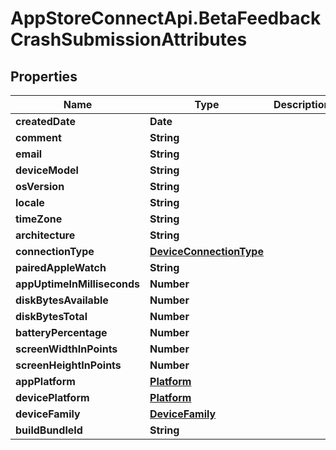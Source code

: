 # AppStoreConnectApi.BetaFeedbackCrashSubmissionAttributes

## Properties

Name | Type | Description | Notes
------------ | ------------- | ------------- | -------------
**createdDate** | **Date** |  | [optional] 
**comment** | **String** |  | [optional] 
**email** | **String** |  | [optional] 
**deviceModel** | **String** |  | [optional] 
**osVersion** | **String** |  | [optional] 
**locale** | **String** |  | [optional] 
**timeZone** | **String** |  | [optional] 
**architecture** | **String** |  | [optional] 
**connectionType** | [**DeviceConnectionType**](DeviceConnectionType.md) |  | [optional] 
**pairedAppleWatch** | **String** |  | [optional] 
**appUptimeInMilliseconds** | **Number** |  | [optional] 
**diskBytesAvailable** | **Number** |  | [optional] 
**diskBytesTotal** | **Number** |  | [optional] 
**batteryPercentage** | **Number** |  | [optional] 
**screenWidthInPoints** | **Number** |  | [optional] 
**screenHeightInPoints** | **Number** |  | [optional] 
**appPlatform** | [**Platform**](Platform.md) |  | [optional] 
**devicePlatform** | [**Platform**](Platform.md) |  | [optional] 
**deviceFamily** | [**DeviceFamily**](DeviceFamily.md) |  | [optional] 
**buildBundleId** | **String** |  | [optional] 


